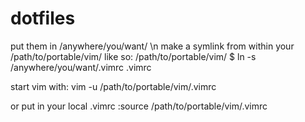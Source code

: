 # dotfiles

put them in /anywhere/you/want/ \n
make a symlink from within your /path/to/portable/vim/ like so:
/path/to/portable/vim/ $ ln -s /anywhere/you/want/.vimrc .vimrc

start vim with: vim -u /path/to/portable/vim/.vimrc

or put in your local .vimrc
:source /path/to/portable/vim/.vimrc

